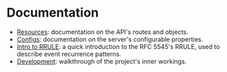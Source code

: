 # Documentation

- [Resources](./resources.md): documentation on the API's routes and objects.
- [Configs](./configurations.md): documentation on the server's configurable properties.
- [Intro to RRULE](./rrule-intro.md): a quick introduction to the RFC 5545's RRULE, used to describe event recurrence patterns.
- [Development](./dev): walkthrough of the project's inner workings.